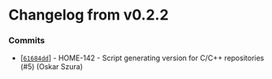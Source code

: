 # Changelog from v0.2.2
### Commits
* [[`61684dd`](http://github.com/smart-evolution/smarthome-jeep-logic-uc/commit/61684ddff41c38ea1f8a1bdc7ef872a100e27f26)] - HOME-142 - Script generating version for C/C++ repositories (#5) (Oskar Szura)